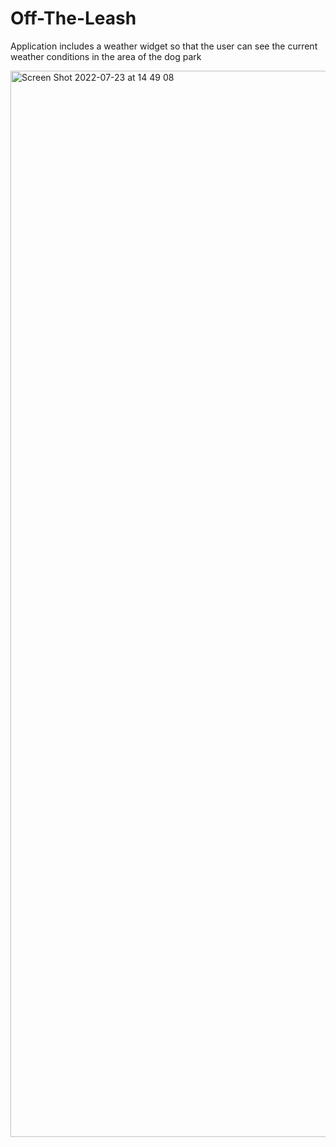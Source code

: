 # Off-The-Leash

Application includes a weather widget so that the user can see the current weather conditions in the area of the dog park

<img width="1706" alt="Screen Shot 2022-07-23 at 14 49 08" src="https://user-images.githubusercontent.com/105763252/180618945-bf2dd397-d348-4cb5-9f65-9b381f4a547f.png">
